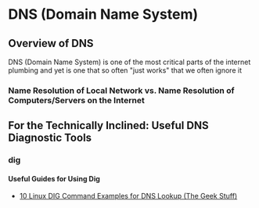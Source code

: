 # DNS (Domain Name System)
## Overview of DNS
DNS (Domain Name System) is one of the most critical parts of the internet plumbing and yet is one that so often "just works" that we often ignore it

### Name Resolution of Local Network vs. Name Resolution of Computers/Servers on the Internet



## For the Technically Inclined: Useful DNS Diagnostic Tools
### dig
#### Useful Guides for Using Dig
* [10 Linux DIG Command Examples for DNS Lookup (The Geek Stuff)](http://www.thegeekstuff.com/2012/02/dig-command-examples)
